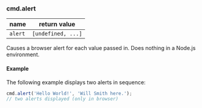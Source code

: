 ### cmd.alert

| name     | return value        |
|----------|---------------------|
| `alert`  | `[undefined, ...]`  |

Causes a browser alert for each value passed in. Does nothing in a Node.js environment.

#### Example

The following example displays two alerts in sequence:

```js
cmd.alert('Hello World!', 'Will Smith here.');
// two alerts displayed (only in browser)
```
